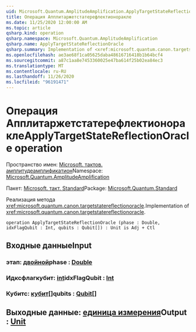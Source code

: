 ```yaml
---
uid: Microsoft.Quantum.AmplitudeAmplification.ApplyTargetStateReflectionOracle
title: Операция Апплитаржетстатерефлектионоракле
ms.date: 11/25/2020 12:00:00 AM
ms.topic: article
qsharp.kind: operation
qsharp.namespace: Microsoft.Quantum.AmplitudeAmplification
qsharp.name: ApplyTargetStateReflectionOracle
qsharp.summary: Implementation of <xref:microsoft.quantum.canon.targetstatereflectionoracle>.
ms.openlocfilehash: ae3ae68f1ca05625daba48616716418b1b64bcf4
ms.sourcegitcommit: a87c1aa8e7453360025e47ba614f25b02ea84ec3
ms.translationtype: MT
ms.contentlocale: ru-RU
ms.lasthandoff: 11/26/2020
ms.locfileid: "96191471"
---
```

# <a name="applytargetstatereflectionoracle-operation"></a><span data-ttu-id="defdb-102">Операция Апплитаржетстатерефлектионоракле</span><span class="sxs-lookup"><span data-stu-id="defdb-102">ApplyTargetStateReflectionOracle operation</span></span>

<span data-ttu-id="defdb-103">Пространство имен: [Microsoft. тактов. амплитудеамплификатион](xref:Microsoft.Quantum.AmplitudeAmplification)</span><span class="sxs-lookup"><span data-stu-id="defdb-103">Namespace: [Microsoft.Quantum.AmplitudeAmplification](xref:Microsoft.Quantum.AmplitudeAmplification)</span></span>

<span data-ttu-id="defdb-104">Пакет: [Microsoft. такт. Standard](https://nuget.org/packages/Microsoft.Quantum.Standard)</span><span class="sxs-lookup"><span data-stu-id="defdb-104">Package: [Microsoft.Quantum.Standard](https://nuget.org/packages/Microsoft.Quantum.Standard)</span></span>


<span data-ttu-id="defdb-105">Реализация метода <xref:microsoft.quantum.canon.targetstatereflectionoracle>.</span><span class="sxs-lookup"><span data-stu-id="defdb-105">Implementation of <xref:microsoft.quantum.canon.targetstatereflectionoracle>.</span></span>

```qsharp
operation ApplyTargetStateReflectionOracle (phase : Double, idxFlagQubit : Int, qubits : Qubit[]) : Unit is Adj + Ctl
```


## <a name="input"></a><span data-ttu-id="defdb-106">Входные данные</span><span class="sxs-lookup"><span data-stu-id="defdb-106">Input</span></span>

### <a name="phase--double"></a><span data-ttu-id="defdb-107">этап: [двойной](xref:microsoft.quantum.lang-ref.double)</span><span class="sxs-lookup"><span data-stu-id="defdb-107">phase : [Double](xref:microsoft.quantum.lang-ref.double)</span></span>




### <a name="idxflagqubit--int"></a><span data-ttu-id="defdb-108">Идксфлагкубит: [int](xref:microsoft.quantum.lang-ref.int)</span><span class="sxs-lookup"><span data-stu-id="defdb-108">idxFlagQubit : [Int](xref:microsoft.quantum.lang-ref.int)</span></span>




### <a name="qubits--qubit"></a><span data-ttu-id="defdb-109">Кубитс: [кубит](xref:microsoft.quantum.lang-ref.qubit)[]</span><span class="sxs-lookup"><span data-stu-id="defdb-109">qubits : [Qubit](xref:microsoft.quantum.lang-ref.qubit)[]</span></span>





## <a name="output--unit"></a><span data-ttu-id="defdb-110">Выходные данные: [единица измерения](xref:microsoft.quantum.lang-ref.unit)</span><span class="sxs-lookup"><span data-stu-id="defdb-110">Output : [Unit](xref:microsoft.quantum.lang-ref.unit)</span></span>

